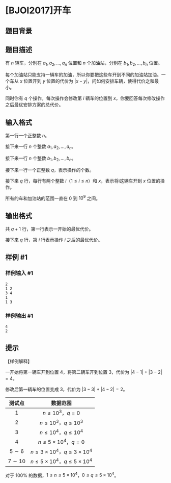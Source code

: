 # [BJOI2017]开车

## 题目背景



## 题目描述

有 $n$ 辆车，分别在 $a_1, a_2, \ldots , a_n$ 位置和 $n$ 个加油站，分别在 $b_1, b_2, \ldots ,b_n$ 位置。

每个加油站只能支持一辆车的加油，所以你要把这些车开到不同的加油站加油。一个车从 $x$ 位置开到 $y$ 位置的代价为 $|x-y|$，问如何安排车辆，使得代价之和最小。

同时你有 $q$ 个操作，每次操作会修改第 $i$ 辆车的位置到 $x$，你要回答每次修改操作之后最优安排方案的总代价。


## 输入格式

第一行一个正整数 $n$。

接下来一行 $n$ 个整数 $a_1, a_2,\ldots,a_n$。

接下来一行 $n$ 个整数 $b_1, b_2,\ldots,b_n$。

接下来一行一个正整数 $q$，表示操作的个数。

接下来 $q$ 行，每行有两个整数 $i$（$1\leq i\leq n$）和 $x$，表示将i这辆车开到 $x$ 位置的操作。

所有的车和加油站的范围一直在 $0$ 到 $10^9$ 之间。


## 输出格式

共 $q+1$ 行，第一行表示一开始的最优代价。

接下来 $q$ 行，第 $i$ 行表示操作 $i$ 之后的最优代价。


## 样例 #1

### 样例输入 #1
```
2
1 2
3 4
1
1 3
```

### 样例输出 #1

```
4
2
```

## 提示

【样例解释】

一开始将第一辆车开到位置 $4$，将第二辆车开到位置 $3$，代价为 $|4-1|+|3-2|=4$。

修改后第一辆车的位置变成 $3$，代价为 $|3-3|+|4-2|=2$。

|测试点|数据范围|
|:-:|:-:|
|$1$| $n\leq 10^3$，$q=0$|
|$2$| $n\leq 10^3$，$q\leq 10^3$|
|$3$| $n\leq 10^4$，$q\leq 10^4$|
|$4$| $n\leq 5\times 10^4$，$q=0$|
|$5\sim 6$| $n\leq 3\times 10^4$，$q\leq 3\times 10^4$|
|$7\sim 10$| $n\leq 5\times 10^4$，$q\leq 5\times 10^4$|

对于 $100\%$ 的数据，$1\leq n\leq 5\times 10^4$，$0\leq q\leq 5\times 10^4$。
